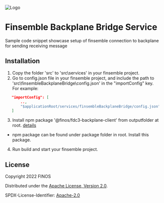 ![Logo](fdc3.png)

# Finsemble Backplane Bridge Service

Sample code snippet showcase setup of finsemble connection to backplane for sending receiving message

## Installation

1. Copy the folder 'src\' to 'src\services' in your finsemble project.
2. Go to config.json file in your finsemble project, and include the path to 'src\finsembleBackplaneBridge\config.json' in the "importConfig" key. For example:

```JSON
   "importConfig": [
	   ..,
	   "$applicationRoot/services/finsembleBackplaneBridge/config.json"
   ]
```

3. Install npm package '@finos/fdc3-backplane-client' from outputfolder at root. [details](../../docs/backplane-client-js.md)

- npm package can be found under package folder in root. Install this package.

4. Run build and start your finsemble project.

## License

Copyright 2022 FINOS

Distributed under the [Apache License, Version 2.0](http://www.apache.org/licenses/LICENSE-2.0).

SPDX-License-Identifier: [Apache-2.0](https://spdx.org/licenses/Apache-2.0)
